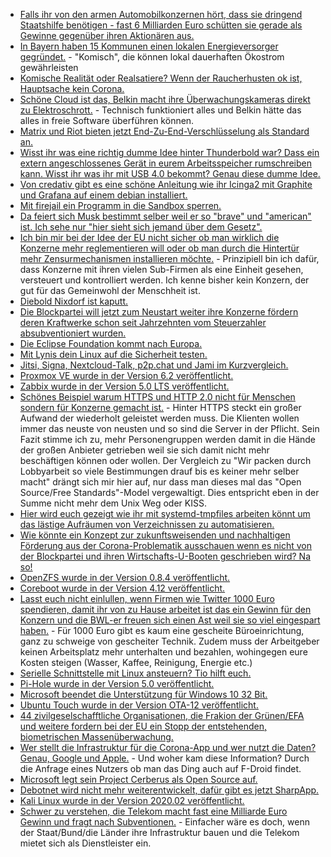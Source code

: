 * [Falls ihr von den armen Automobilkonzernen hört, dass sie dringend Staatshilfe benötigen - fast 6 Milliarden Euro schütten sie gerade als Gewinne gegenüber ihren Aktionären aus.](https://www.sonnenseite.com/de/wirtschaft/keine-staatshilfen-fr-dividenden-zahlende-konzerne.html)
* [In Bayern haben 15 Kommunen einen lokalen Energieversorger gegründet.](https://www.sonnenseite.com/de/energie/15-kommunen-in-oberbayern-grnden-gemeinsamen-energieversorger17964.html) - "Komisch", die können lokal dauerhaften Ökostrom gewährleisten
* [Komische Realität oder Realsatiere? Wenn der Raucherhusten ok ist, Hauptsache kein Corona.](https://tuxproject.de/blog/2020/05/motork-static-minigolf-statt-geisterball/)
* [Schöne Cloud ist das, Belkin macht ihre Überwachungskameras direkt zu Elektroschrott.](https://www.golem.de/news/smart-home-belkin-macht-ueberwachungskameras-zu-elektroschrott-2005-148377.html) - Technisch funktioniert alles und Belkin hätte das alles in freie Software überführen können.
* [Matrix und Riot bieten jetzt End-Zu-End-Verschlüsselung als Standard an.](https://www.golem.de/news/messenger-matrix-und-riot-machen-e2e-verschluesselung-zum-standard-2005-148380.html)
* [Wisst ihr was eine richtig dumme Idee hinter Thunderbold war? Dass ein extern angeschlossenes Gerät in eurem Arbeitsspeicher rumschreiben kann. Wisst ihr was ihr mit USB 4.0 bekommt? Genau diese dumme Idee.](https://www.golem.de/news/thunderspy-nicht-patchbare-sicherheitsluecken-in-thunderbolt-2005-148387.html)
* [Von credativ gibt es eine schöne Anleitung wie ihr Icinga2 mit Graphite und Grafana auf einem debian installiert.](https://www.credativ.de/blog/howtos/howto-icinga2-mit-graphite-und-grafana-unter-debian/)
* [Mit firejail ein Programm in die Sandbox sperren.](https://www.kuketz-blog.de/firejail-linux-haerten-teil4/)
* [Da feiert sich Musk bestimmt selber weil er so "brave" und "american" ist. Ich sehe nur "hier sieht sich jemand über dem Gesetz".](https://www.golem.de/news/elon-musk-tesla-fabrik-startet-unter-missachtung-der-anordnungen-2005-148400.html)
* [Ich bin mir bei der Idee der EU nicht sicher ob man wirklich die Konzerne mehr reglementieren will oder ob man durch die Hintertür mehr Zensurmechanismen installieren möchte.](https://www.golem.de/news/digitale-dienste-gesetz-chancen-fuer-die-kleinen-kontrolle-fuer-die-grossen-2005-148396.html) - Prinzipiell bin ich dafür, dass Konzerne mit ihren vielen Sub-Firmen als eine Einheit gesehen, versteuert und kontrolliert werden. Ich kenne bisher kein Konzern, der gut für das Gemeinwohl der Menschheit ist.
* [Diebold Nixdorf ist kaputt.](https://krebsonsecurity.com/2020/05/ransomware-hit-atm-giant-diebold-nixdorf/)
* [Die Blockpartei will jetzt zum Neustart weiter ihre Konzerne fördern deren Kraftwerke schon seit Jahrzehnten vom Steuerzahler absubventioniert wurden.](https://www.sonnenseite.com/de/politik/positionspapier-zum-klimaschutz-unionsfraktion-will-zurck-zum-markt.html)
* [Die Eclipse Foundation kommt nach Europa.](https://www.golem.de/news/open-source-eclipse-foundation-verlegt-hauptsitz-nach-europa-2005-148413.html)
* [Mit Lynis dein Linux auf die Sicherheit testen.](https://opensource.com/article/20/5/linux-security-lynis)
* [Jitsi, Signa, Nextcloud-Talk, p2p.chat und Jami im Kurzvergleich.](https://opensource.com/article/20/5/open-source-video-conferencing)
* [Proxmox VE wurde in der Version 6.2 veröffentlicht.](https://www.phoronix.com/scan.php?page=news_item&px=Proxmox-VE-6.2-Released)
* [Zabbix wurde in der Version 5.0 LTS veröffentlicht.](https://www.zabbix.com/whats_new_5_0)
* [Schönes Beispiel warum HTTPS und HTTP 2.0 nicht für Menschen sondern für Konzerne gemacht ist.](https://utcc.utoronto.ca/~cks/space/blog/web/HTTPSNoOldServers) - Hinter HTTPS steckt ein großer Aufwand der wiederholt geleistet werden muss. Die Klienten wollen immer das neuste von neusten und so sind die Server in der Pflicht. Sein Fazit stimme ich zu, mehr Personengruppen werden damit in die Hände der großen Anbieter getrieben weil sie sich damit nicht mehr beschäftigen können oder wollen. Der Vergleich zu "Wir packen durch Lobbyarbeit so viele Bestimmungen drauf bis es keiner mehr selber macht" drängt sich mir hier auf, nur dass man dieses mal das "Open Source/Free Standards"-Model vergewaltigt. Dies entspricht eben in der Summe nicht mehr dem Unix Weg oder KISS.
* [Hier wird euch gezeigt wie ihr mit systemd-tmpfiles arbeiten könnt um das lästige Aufräumen von Verzeichnissen zu automatisieren.](https://www.putorius.net/systemd-tmpfiles.html)
* [Wie könnte ein Konzept zur zukunftsweisenden und nachhaltigen Förderung aus der Corona-Problematik ausschauen wenn es nicht von der Blockpartei und ihren Wirtschafts-U-Booten geschrieben wird? Na so!](https://www.sonnenseite.com/de/wirtschaft/konzept-fr-nachhaltiges-investitionsprogramm-gegen-die-corona-rezession.html)
* [OpenZFS wurde in der Version 0.8.4 veröffentlicht.](https://github.com/openzfs/zfs/releases/tag/zfs-0.8.4)
* [Coreboot wurde in der Version 4.12 veröffentlicht.](https://www.phoronix.com/scan.php?page=news_item&px=Coreboot-4.12-Released)
* [Lasst euch nicht einlullen, wenn Firmen wie Twitter 1000 Euro spendieren, damit ihr von zu Hause arbeitet ist das ein Gewinn für den Konzern und die BWL-er freuen sich einen Ast weil sie so viel eingespart haben.](https://www.golem.de/news/twitter-mitarbeiter-duerfen-dauerhaft-von-zuhause-aus-arbeiten-2005-148436.html) - Für 1000 Euro gibt es kaum eine gescheite Büroeinrichtung, ganz zu schweige von gescheiter Technik. Zudem muss der Arbeitgeber keinen Arbeitsplatz mehr unterhalten und bezahlen, wohingegen eure Kosten steigen (Wasser, Kaffee, Reinigung, Energie etc.)
* [Serielle Schnittstelle mit Linux ansteuern? Tio hilft euch.](https://opensource.com/article/20/5/tio-linux)
* [Pi-Hole wurde in der Version 5.0 veröffentlicht.](https://www.pro-linux.de/news/1/28011/pi-hole-50-erschienen.html)
* [Microsoft beendet die Unterstützung für Windows 10 32 Bit.](https://www.bleepingcomputer.com/news/microsoft/rip-microsoft-to-drop-support-for-windows-10-on-32-bit-systems/)
* [Ubuntu Touch wurde in der Version OTA-12 veröffentlicht.](https://ubports.com/de_DE/blog/unser-blog-1/post/ubuntu-touch-ota-12-release-276)
* [44 zivilgeselschafftliche Organisationen, die Frakion der Grünen/EFA und weitere fordern bei der EU ein Stopp der entstehenden, biometrischen Massenüberwachung.](https://www.patrick-breyer.de/?p=591332)
* [Wer stellt die Infrastruktur für die Corona-App und wer nutzt die Daten? Genau, Google und Apple.](https://www.kuketz-blog.de/leserfrage-nutzt-die-corona-tracing-app-proprietaere-google-apis/) - Und woher kam diese Information? Durch die Anfrage eines Nutzers ob man das Ding auch auf F-Droid findet.
* [Microsoft legt sein Project Cerberus als Open Source auf.](https://www.golem.de/news/open-compute-microsoft-legt-root-of-trust-fuer-server-offen-2005-148455.html)
* [Debotnet wird nicht mehr weiterentwickelt, dafür gibt es jetzt SharpApp.](https://www.mirinsoft.com/blog/19-apps/27-going-forward-with-sharpapp-only)
* [Kali Linux wurde in der Version 2020.02 veröffentlicht.](https://www.pro-linux.de/news/1/28012/kali-linux-20202-freigegeben.html)
* [Schwer zu verstehen, die Telekom macht fast eine Milliarde Euro Gewinn und fragt nach Subventionen.](https://www.golem.de/news/quartalsbericht-telekom-macht-in-coronazeiten-ueber-916-millionen-euro-gewinn-2005-148478.html) - Einfacher wäre es doch, wenn der Staat/Bund/die Länder ihre Infrastruktur bauen und die Telekom mietet sich als Dienstleister ein.
